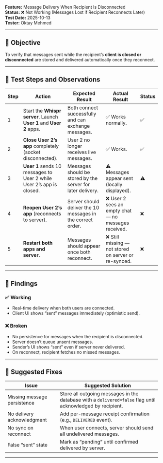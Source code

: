 

**Feature:** Message Delivery When Recipient Is Disconnected  
**Status:** ❌ Not Working (Messages Lost if Recipient Reconnects Later)  
**Test Date:** 2025-10-13  
**Tester:** Oktay Mehmed  

---

## 🎯 Objective

To verify that messages sent while the recipient’s **client is closed or disconnected** are stored and delivered automatically once they reconnect.

---

## 🧪 Test Steps and Observations

| Step | Action | Expected Result | Actual Result | Status |
|------|---------|----------------|----------------|--------|
| 1 | Start the **Whispr server**. Launch **User 1** and **User 2** apps. | Both connect successfully and can exchange messages. | ✅ Works normally. | ✅ |
| 2 | **Close User 2’s app** completely (socket disconnected). | User 2 no longer receives live messages. | ✅ Works. | ✅ |
| 3 | **User 1** sends 10 messages to User 2 while User 2’s app is closed. | Messages should be stored by the server for later delivery. | ⚠️ Messages appear sent (locally displayed). | ⚠️ |
| 4 | **Reopen User 2’s app** (reconnects to server). | Server should deliver the 10 messages in the correct order. | ❌ User 2 sees an empty chat — no messages received. | ❌ |
| 5 | **Restart both apps and server.** | Messages should appear once both reconnect. | ❌ Still missing — not stored on server or re-synced. | ❌ |

---

## 🧩 Findings

### ✅ Working
- Real-time delivery when both users are connected.  
- Client UI shows “sent” messages immediately (optimistic send).  

### ❌ Broken
- No persistence for messages when the recipient is disconnected.  
- Server doesn’t queue unsent messages.  
- Sender’s UI shows “sent” even if server never delivered.  
- On reconnect, recipient fetches no missed messages.  

---

## 🧠 Suggested Fixes

| Issue                       | Suggested Solution                                                                                         |
| --------------------------- | ---------------------------------------------------------------------------------------------------------- |
| Missing message persistence | Store all outgoing messages in the database with a `delivered=false` flag until acknowledged by recipient. |
| No delivery acknowledgment  | Add per-message receipt confirmation (e.g., `DELIVERED` event).                                            |
| No sync on reconnect        | When user connects, server should send all undelivered messages.                                           |
| False “sent” state          | Mark as “pending” until confirmed delivered by server.                                                     |

---